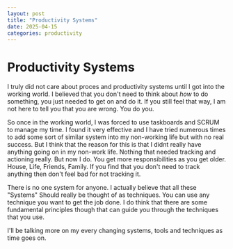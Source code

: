 ```yaml
---
layout: post
title: "Productivity Systems"
date: 2025-04-15
categories: productivity
---
```


# Productivity Systems

I truly did not care about proces and productivity systems until I got into the working world. I believed that you don't need to think about *how* to do something, you just needed to get on and do it. If you still feel that way, I am not here to tell you that you are wrong. You do you.

So once in the working world, I was forced to use taskboards and SCRUM to manage my time. I found it very effective and I have tried numerous times to add some sort of similar system into my non-working life but with no real success. But I think that the reason for this is that I didnt really have anything going on in my non-work life. Nothing that needed tracking and actioning really. But now I do. You get more responsibilities as you get older. House, Life, Friends, Family. If you find that you don't need to track anything then don't feel bad for not tracking it.

There is no one system for anyone. I actually believe that all these "Systems" Should really be thought of as techniques. You can use any technique you want to get the job done. I do think that there are some fundamental principles though that can guide you through the techniques that you use.

I'll be talking more on my every changing systems, tools and techniques as time goes on.